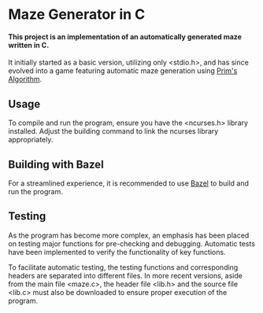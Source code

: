 # Maze Generator in C
#### This project is an implementation of an automatically generated maze written in C.

It initially started as a basic version, utilizing only <stdio.h>, and has since evolved into a game featuring automatic maze generation using [Prim's Algorithm](https://en.wikipedia.org/wiki/Prim%27s_algorithm#:~:text=In%20computer%20science%2C%20Prim's%20algorithm,in%20the%20tree%20is%20minimized.).

## Usage
To compile and run the program, ensure you have the <ncurses.h> library installed. Adjust the building command to link the ncurses library appropriately.

## Building with Bazel
For a streamlined experience, it is recommended to use [Bazel](https://skia.googlesource.com/buildbot/+/refs/heads/main/BAZEL_CHEATSHEET.md) to build and run the program.

## Testing
As the program has become more complex, an emphasis has been placed on testing major functions for pre-checking and debugging. Automatic tests have been implemented to verify the functionality of key functions.

To facilitate automatic testing, the testing functions and corresponding headers are separated into different files. In more recent versions, aside from the main file <maze.c>, the header file <lib.h> and the source file <lib.c> must also be downloaded to ensure proper execution of the program.
